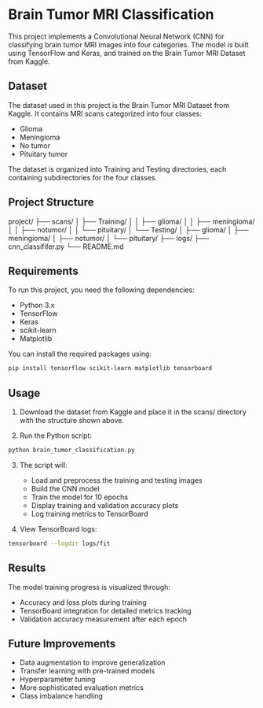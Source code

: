 # Brain Tumor MRI Classification

This project implements a Convolutional Neural Network (CNN) for classifying brain tumor MRI images into four categories. The model is built using TensorFlow and Keras, and trained on the Brain Tumor MRI Dataset from Kaggle.

## Dataset

The dataset used in this project is the Brain Tumor MRI Dataset from Kaggle. It contains MRI scans categorized into four classes:

- Glioma
- Meningioma 
- No tumor
- Pituitary tumor

The dataset is organized into Training and Testing directories, each containing subdirectories for the four classes.

## Project Structure

project/
├── scans/
│   ├── Training/
│   │   ├── glioma/
│   │   ├── meningioma/
│   │   ├── notumor/
│   │   └── pituitary/
│   └── Testing/
│       ├── glioma/
│       ├── meningioma/
│       ├── notumor/
│       └── pituitary/
├── logs/
├── cnn_classififer.py
└── README.md

## Requirements

To run this project, you need the following dependencies:

- Python 3.x
- TensorFlow
- Keras
- scikit-learn
- Matplotlib

You can install the required packages using:

```bash
pip install tensorflow scikit-learn matplotlib tensorboard
```

## Usage

1. Download the dataset from Kaggle and place it in the scans/ directory with the structure shown above.

2. Run the Python script:

```bash
python brain_tumor_classification.py
```

3. The script will:
   - Load and preprocess the training and testing images
   - Build the CNN model
   - Train the model for 10 epochs
   - Display training and validation accuracy plots
   - Log training metrics to TensorBoard

4. View TensorBoard logs:
```bash
tensorboard --logdir logs/fit
```
## Results

The model training progress is visualized through:
- Accuracy and loss plots during training
- TensorBoard integration for detailed metrics tracking
- Validation accuracy measurement after each epoch

## Future Improvements

- Data augmentation to improve generalization
- Transfer learning with pre-trained models
- Hyperparameter tuning
- More sophisticated evaluation metrics
- Class imbalance handling
